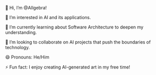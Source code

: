 👋 Hi, I’m @AIlgebra!

👀 I’m interested in AI and its applications.

🌱 I’m currently learning about Software Architecture to deepen my understanding.

💞️ I’m looking to collaborate on AI projects that push the boundaries of technology.

😄 Pronouns: He/Him

⚡ Fun fact: I enjoy creating AI-generated art in my free time!

<!---
AIlgebra/AIlgebra is a ✨ special ✨ repository because its `README.md` (this file) appears on your GitHub profile.
You can click the Preview link to take a look at your changes.
--->
